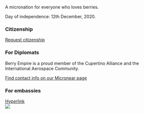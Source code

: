 <section>
  <p>A micronation for everyone who loves berries.</p>
  <p>Day of independence: 12th December, 2020.</p>
</section>
<section>
  <h3 class="highlighted"> Citizenship </h3>
  <a href="https://docs.google.com/forms/d/e/1FAIpQLSfkJTmNNMBZQjtnY1X0qukH5jc4miOadwbrQjsZ3HqjJVhTfQ/viewform?usp=sf_link"> Request citizenship </a>
</section>
<section>
  <h3> For Diplomats </h3>
  <p>Berry Empire is a proud member of the Cupertino Alliance and the International Aerospace Community.</p>
  <a href="https://micronear.bloomflare.dev/micronation.html?m=RR"> Find contact info on our Micronear page </a>
</section>
<section>
<h3> For embassies </h3>
<a href="/embassy.html"> Hyperlink </a>
</section>
<img src="https://media.discordapp.net/attachments/850110387243319327/850111340277137448/Berry_Kingdom1.png">
